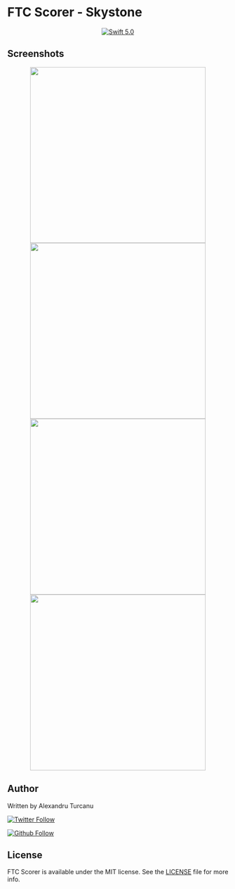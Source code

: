 # FTC Scorer - Skystone

<p align="center">
  <a href="https://trello.com/b/HaJ3UhcV">
      <img src="https://img.shields.io/badge/Vote-Trello-%2361BD4F.svg" alt="Swift 5.0">
  </a>
</p>

## Screenshots

<p align="center">
    <img src="https://github.com/Pondorasti/StonkScorer/blob/master/External%20Assets/iOS%20Screenshots/6.5/1.jpg" width="400">
    <img src="https://github.com/Pondorasti/StonkScorer/blob/master/External%20Assets/iOS%20Screenshots/6.5/2.jpg" width="400">
    <img src="https://github.com/Pondorasti/StonkScorer/blob/master/External%20Assets/iOS%20Screenshots/6.5/3.jpg" width="400">
    <img src="https://github.com/Pondorasti/StonkScorer/blob/master/External%20Assets/iOS%20Screenshots/6.5/4.jpg" width="400">
</p>

## Author

Written by Alexandru Turcanu


[![Twitter Follow](https://img.shields.io/twitter/follow/pondorasti.svg?style=social)](https://twitter.com/pondorasti)

[![Github Follow](https://img.shields.io/github/followers/pondorasti.svg?style=social&label=Follow)](https://github.com/pondorasti)


## License

FTC Scorer is available under the MIT license. See the [LICENSE](https://github.com/Pondorasti/StonkScorer/blob/master/LICENSE) file for more info.
